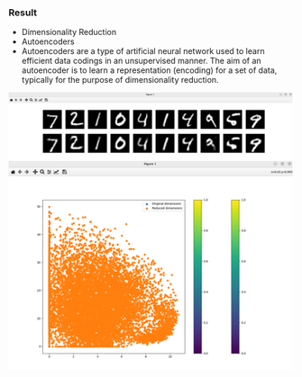 ### Result
* Dimensionality Reduction
* Autoencoders
* Autoencoders are a type of artificial neural network used to learn efficient data codings in an unsupervised manner. The aim of an autoencoder is to learn a representation (encoding) for a set of data, typically for the purpose of dimensionality reduction.

<img src='autoencoders.png' />

<img src='autoencoders-2.png' />

